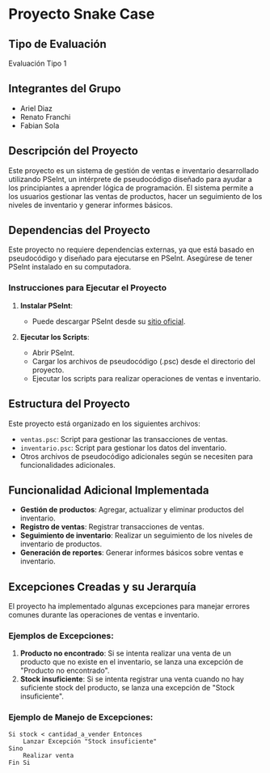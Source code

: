 # Proyecto Snake Case

## Tipo de Evaluación
Evaluación Tipo 1

## Integrantes del Grupo
- Ariel Diaz
- Renato Franchi
- Fabian Sola

## Descripción del Proyecto
Este proyecto es un sistema de gestión de ventas e inventario desarrollado utilizando PSeInt, un intérprete de pseudocódigo diseñado para ayudar a los principiantes a aprender lógica de programación. El sistema permite a los usuarios gestionar las ventas de productos, hacer un seguimiento de los niveles de inventario y generar informes básicos.

## Dependencias del Proyecto
Este proyecto no requiere dependencias externas, ya que está basado en pseudocódigo y diseñado para ejecutarse en PSeInt. Asegúrese de tener PSeInt instalado en su computadora.

### Instrucciones para Ejecutar el Proyecto
1. **Instalar PSeInt**:
   - Puede descargar PSeInt desde su [sitio oficial](https://pseint.sourceforge.io/).
   
2. **Ejecutar los Scripts**:
   - Abrir PSeInt.
   - Cargar los archivos de pseudocódigo (.psc) desde el directorio del proyecto.
   - Ejecutar los scripts para realizar operaciones de ventas e inventario.

## Estructura del Proyecto
Este proyecto está organizado en los siguientes archivos:
- `ventas.psc`: Script para gestionar las transacciones de ventas.
- `inventario.psc`: Script para gestionar los datos del inventario.
- Otros archivos de pseudocódigo adicionales según se necesiten para funcionalidades adicionales.

## Funcionalidad Adicional Implementada
- **Gestión de productos**: Agregar, actualizar y eliminar productos del inventario.
- **Registro de ventas**: Registrar transacciones de ventas.
- **Seguimiento de inventario**: Realizar un seguimiento de los niveles de inventario de productos.
- **Generación de reportes**: Generar informes básicos sobre ventas e inventario.

## Excepciones Creadas y su Jerarquía
El proyecto ha implementado algunas excepciones para manejar errores comunes durante las operaciones de ventas e inventario.

### Ejemplos de Excepciones:
1. **Producto no encontrado**: Si se intenta realizar una venta de un producto que no existe en el inventario, se lanza una excepción de "Producto no encontrado".
2. **Stock insuficiente**: Si se intenta registrar una venta cuando no hay suficiente stock del producto, se lanza una excepción de "Stock insuficiente".

### Ejemplo de Manejo de Excepciones:
```pseudocode
Si stock < cantidad_a_vender Entonces
    Lanzar Excepción "Stock insuficiente"
Sino
    Realizar venta
Fin Si
